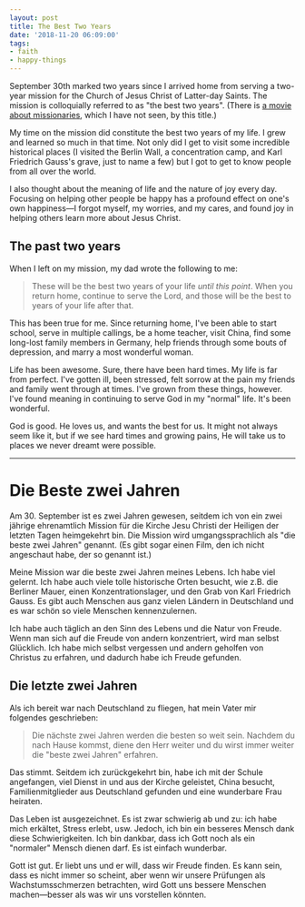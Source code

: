 ```yaml
---
layout: post
title: The Best Two Years
date: '2018-11-20 06:09:00'
tags:
- faith
- happy-things
---
```


September 30th marked two years since I arrived home from serving a two-year mission for the Church of Jesus Christ of Latter-day Saints. The mission is colloquially referred to as "the best two years". (There is [a movie about missionaries](https://en.wikipedia.org/wiki/The_Best_Two_Years), which I have not seen, by this title.)

My time on the mission did constitute the best two years of my life. I grew and learned so much in that time. Not only did I get to visit some incredible historical places (I visited the Berlin Wall, a concentration camp, and Karl Friedrich Gauss's grave, just to name a few) but I got to get to know people from all over the world.

I also thought about the meaning of life and the nature of joy every day. Focusing on helping other people be happy has a profound effect on one's own happiness—I forgot myself, my worries, and my cares, and found joy in helping others learn more about Jesus Christ.

The past two years
------------------

When I left on my mission, my dad wrote the following to me:

> These will be the best two years of your life *until this point*. When you return home, continue to serve the Lord, and those will be the best to years of your life after that.

This has been true for me. Since returning home, I've been able to start school, serve in multiple callings, be a home teacher, visit China, find some long-lost family members in Germany, help friends through some bouts of depression, and marry a most wonderful woman.

Life has been awesome. Sure, there have been hard times. My life is far from perfect. I've gotten ill, been stressed, felt sorrow at the pain my friends and family went through at times. I've grown from these things, however. I've found meaning in continuing to serve God in my "normal" life. It's been wonderful.

God is good. He loves us, and wants the best for us. It might not always seem like it, but if we see hard times and growing pains, He will take us to places we never dreamt were possible.

* * *

# Die Beste zwei Jahren

Am 30. September ist es zwei Jahren gewesen, seitdem ich von ein zwei jährige ehrenamtlich Mission für die Kirche Jesu Christi der Heiligen der letzten Tagen heimgekehrt bin. Die Mission wird umgangssprachlich als "die beste zwei Jahren" genannt. (Es gibt sogar einen Film, den ich nicht angeschaut habe, der so genannt ist.)

Meine Mission war die beste zwei Jahren meines Lebens. Ich habe viel gelernt. Ich habe auch viele tolle historische Orten besucht, wie z.B. die Berliner Mauer, einen Konzentrationslager, und den Grab von Karl Friedrich Gauss. Es gibt auch Menschen aus ganz vielen Ländern in Deutschland und es war schön so viele Menschen kennenzulernen.

Ich habe auch täglich an den Sinn des Lebens und die Natur von Freude. Wenn man sich auf die Freude von andern konzentriert, wird man selbst Glücklich. Ich habe mich selbst vergessen und andern geholfen von Christus zu erfahren, und dadurch habe ich Freude gefunden.

## Die letzte zwei Jahren

Als ich bereit war nach Deutschland zu fliegen, hat mein Vater mir folgendes geschrieben:

> Die nächste zwei Jahren werden die besten so weit sein. Nachdem du nach Hause kommst, diene den Herr weiter und du wirst immer weiter die "beste zwei Jahren" erfahren.

Das stimmt. Seitdem ich zurückgekehrt bin, habe ich mit der Schule angefangen, viel Dienst in und aus der Kirche geleistet, China besucht, Familienmitglieder aus Deutschland gefunden und eine wunderbare Frau heiraten.

Das Leben ist ausgezeichnet. Es ist zwar schwierig ab und zu: ich habe mich erkältet, Stress erlebt, usw. Jedoch, ich bin ein besseres Mensch dank diese Schwierigkeiten. Ich bin dankbar, dass ich Gott noch als ein "normaler" Mensch dienen darf. Es ist einfach wunderbar.

Gott ist gut. Er liebt uns und er will, dass wir Freude finden. Es kann sein, dass es nicht immer so scheint, aber wenn wir unsere Prüfungen als Wachstumsschmerzen betrachten, wird Gott uns bessere Menschen machen—besser als was wir uns vorstellen könnten.
